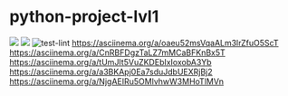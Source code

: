 # python-project-lvl1
<a href="https://codeclimate.com/github/codeclimate/codeclimate/maintainability"><img src="https://api.codeclimate.com/v1/badges/a99a88d28ad37a79dbf6/maintainability" /></a>
<a href="https://codeclimate.com/github/codeclimate/codeclimate/test_coverage"><img src="https://api.codeclimate.com/v1/badges/a99a88d28ad37a79dbf6/test_coverage" /></a>
![test-lint](https://github.com/Kroch4ka/python-project-lvl1/workflows/test-lint/badge.svg?branch=master)
https://asciinema.org/a/oaeu52msVqaALm3lrZfuO5ScT
https://asciinema.org/a/CnRBFDgzTaLZ7mMCaBFKnBx5T
https://asciinema.org/a/tUmJIt5VuZKDEbIxIoxobA3Yb
https://asciinema.org/a/a3BKApj0Ea7sduJdbUEXRjBj2
https://asciinema.org/a/NjgAEIRu5OMlvhwW3MHoTlMVn

